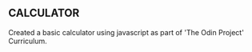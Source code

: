 ## CALCULATOR
  
  Created a basic calculator using javascript as part of 'The Odin Project' Curriculum.
